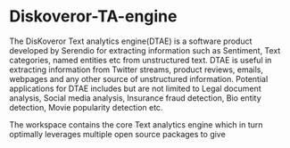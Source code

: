 # Diskoveror-TA-engine

The DisKoveror Text analytics engine(DTAE) is a software product developed by Serendio for extracting information such as Sentiment, Text categories, named entities etc from unstructured text. DTAE is useful in extracting information from Twitter streams, product reviews, emails, webpages and any other source of unstructured information. Potential applications for DTAE includes but are not limited to Legal document analysis, Social media analysis, Insurance fraud detection, Bio entity detection, Movie popularity detection etc.


The workspace contains the core Text analytics engine which in turn optimally leverages multiple open source packages
to give
